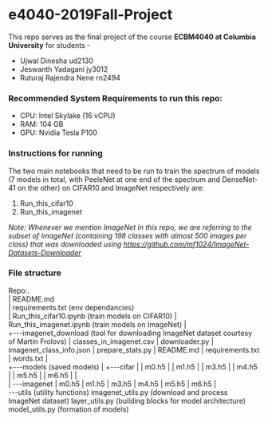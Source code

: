 # e4040-2019Fall-Project


This repo serves as the final project of the course **ECBM4040 at Columbia University** for students - 

- Ujwal Dinesha ud2130
- Jeswanth Yadagani jy3012
- Ruturaj Rajendra Nene rn2494

### Recommended System Requirements to run this repo:
- CPU: Intel Skylake (16 vCPU)
- RAM: 104 GB
- GPU: Nvidia Tesla P100

### Instructions for running
The two main notebooks that need to be run to train the spectrum of models (7 models in total, with PeeleNet at one end of the spectrum and DenseNet-41 on the other) on CIFAR10 and ImageNet respectively are:
1. Run_this_cifar10
2. Run_this_imagenet

*Note: Whenever we mention ImageNet in this repo, we are referring to the subset of ImageNet (containing 198 classes with almost 500 images per class) that was downloaded using https://github.com/mf1024/ImageNet-Datasets-Downloader*

### File structure
Repo:. <br />
|   README.md    <br />
|   requirements.txt (env dependancies)<br />
|   Run_this_cifar10.ipynb (train models on CIFAR10)
|   Run_this_imagenet.ipynb (train models on ImageNet)
|   
+---imagenet_download (tool for downloading ImageNet dataset courtesy of Martin Frolovs)
|       classes_in_imagenet.csv
|       downloader.py
|       imagenet_class_info.json
|       prepare_stats.py
|       README.md
|       requirements.txt
|       words.txt
|       
+---models (saved models)
|   +---cifar
|   |       m0.h5
|   |       m1.h5
|   |       m3.h5
|   |       m4.h5
|   |       m5.h5
|   |       m6.h5
|   |       
|   \---imagenet
|           m0.h5
|           m1.h5
|           m3.h5
|           m4.h5
|           m5.h5
|           m6.h5
|           
\---utils (utility functions)
        imagenet_utils.py (download and process ImageNet dataset)
        layer_utils.py (building blocks for model architecture)
        model_utils.py (formation of models)
        

